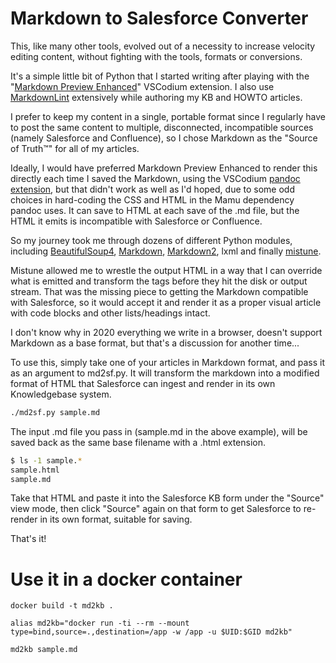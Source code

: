 # Markdown to Salesforce Converter

This, like many other tools, evolved out of a necessity to increase velocity editing content, without fighting with the tools, formats or conversions.

It's a simple little bit of Python that I started writing after playing with the "[Markdown Preview Enhanced](https://shd101wyy.github.io/markdown-preview-enhanced/#/)" VSCodium extension. I also use [MarkdownLint](https://marketplace.visualstudio.com/items?itemName=DavidAnson.vscode-markdownlint) extensively while authoring my KB and HOWTO articles.

I prefer to keep my content in a single, portable format since I regularly have to post the same content to multiple, disconnected, incompatible sources (namely Salesforce and Confluence), so I chose Markdown as the "Source of Truth&trade;" for all of my articles.

Ideally, I would have preferred Markdown Preview Enhanced to render this directly each time I saved the Markdown, using the VSCodium [pandoc extension](https://marketplace.visualstudio.com/items?itemName=DougFinke.vscode-pandoc), but that didn't work as well as I'd hoped, due to some odd choices in hard-coding the CSS and HTML in the Mamu dependency pandoc uses. It can save to HTML at each save of the .md file, but the HTML it emits is incompatible with Salesforce or Confluence.

So my journey took me through dozens of different Python modules, including [BeautifulSoup4](https://www.crummy.com/software/BeautifulSoup/bs4/doc/), [Markdown](https://python-markdown.github.io/), [Markdown2](https://github.com/trentm/python-markdown2), lxml and finally [mistune](https://github.com/lepture/mistune).

Mistune allowed me to wrestle the output HTML in a way that I can override what is emitted and transform the tags before they hit the disk or output stream. That was the missing piece to getting the Markdown compatible with Salesforce, so it would accept it and render it as a proper visual article with code blocks and other lists/headings intact.

I don't know why in 2020 everything we write in a browser, doesn't support Markdown as a base format, but that's a discussion for another time...

To use this, simply take one of your articles in Markdown format, and pass it as an argument to md2sf.py. It will transform the markdown into a modified format of HTML that Salesforce can ingest and render in its own Knowledgebase system. 

```bash
./md2sf.py sample.md
```

The input .md file you pass in (sample.md in the above example), will be saved back as the same base filename with a .html extension.

```bash
$ ls -1 sample.*
sample.html
sample.md
```

Take that HTML and paste it into the Salesforce KB form under the "Source" view mode, then click "Source" again on that form to get Salesforce to re-render in its own format, suitable for saving.


That's it!

# Use it in a docker container

```
docker build -t md2kb .

alias md2kb="docker run -ti --rm --mount type=bind,source=.,destination=/app -w /app -u $UID:$GID md2kb"

md2kb sample.md
```
